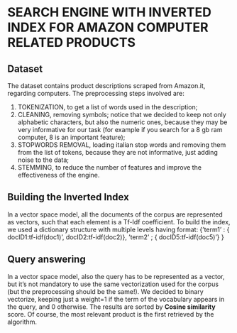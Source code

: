 # SEARCH ENGINE WITH INVERTED INDEX FOR AMAZON COMPUTER RELATED PRODUCTS

## Dataset
The dataset contains product descriptions scraped from Amazon.it, regarding computers.
The preprocessing steps involved are:
1. TOKENIZATION, to get a list of words used in the description;
2. CLEANING, removing symbols; notice that we decided to keep not only alphabetic characters, but also
the numeric ones, because they may be very informative for our task (for example if you search for a 8 gb
ram computer, 8 is an important feature);
3. STOPWORDS REMOVAL, loading italian stop words and removing them from the list of tokens, because
they are not informative, just adding noise to the data;
4. STEMMING, to reduce the number of features and improve the effectiveness of the engine.

## Building the Inverted Index
In a vector space model, all the documents of the corpus are represented as vectors, such that each element is a Tf-Idf coefficient.
To build the index, we used a dictionary structure with multiple levels having format:
{’term1’ : { docID1:tf-idf(doc1)’, docID2:tf-idf(doc2)},
’term2’ ; { docID5:tf-idf(doc5)’}
}

## Query answering
In a vector space model, also the query has to be represented as a vector, but it’s not mandatory to use the same vectorization used for the corpus (but the preprocessing should be the same!). We decided to binary vectorize, keeping just a weight=1 if the term of the vocabulary appears in the query, and 0 otherwise. The
results are sorted by **Cosine similarity** score. Of course, the most relevant product is the first retrieved by the algorithm.

